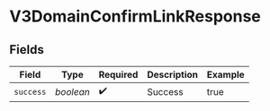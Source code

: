 # V3DomainConfirmLinkResponse


## Fields

| Field              | Type               | Required           | Description        | Example            |
| ------------------ | ------------------ | ------------------ | ------------------ | ------------------ |
| `success`          | *boolean*          | :heavy_check_mark: | Success            | true               |